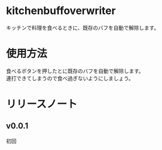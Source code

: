 # kitchenbuffoverwriter
キッチンで料理を食べるときに、既存のバフを自動で解除します。
# 使用方法
食べるボタンを押したとに既存のバフを自動で解除します。  
連打できてしまうので食べ過ぎないようにしましょう。
# リリースノート

## v0.0.1
初回
